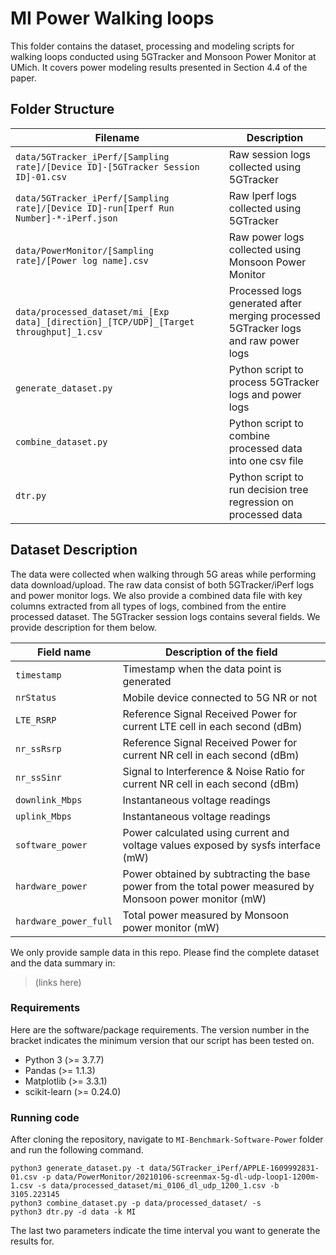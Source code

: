 # MI Power Walking loops

This folder contains the dataset, processing and modeling scripts for walking loops conducted using 5GTracker and Monsoon Power Monitor at UMich. It covers power modeling results presented in Section 4.4 of the paper.

## Folder Structure   

| Filename                    | Description                                                                                                |
|-----------------------------|------------------------------------------------------------------------------------------------------------|
| `data/5GTracker_iPerf/[Sampling rate]/[Device ID]-[5GTracker Session ID]-01.csv` | Raw session logs collected using 5GTracker |
| `data/5GTracker_iPerf/[Sampling rate]/[Device ID]-run[Iperf Run Number]-*-iPerf.json` | Raw Iperf logs collected using 5GTracker |
| `data/PowerMonitor/[Sampling rate]/[Power log name].csv`           | Raw power logs collected using Monsoon Power Monitor |
| `data/processed_dataset/mi_[Exp data]_[direction]_[TCP/UDP]_[Target throughput]_1.csv`		| Processed logs generated after merging processed 5GTracker logs and raw power logs |
| `generate_dataset.py`           | Python script to process 5GTracker logs and power logs |
| `combine_dataset.py`           | Python script to combine processed data into one csv file |
| `dtr.py`           | Python script to run decision tree regression on processed data |

## Dataset Description

The data were collected when walking through 5G areas while performing data download/upload. The raw data consist of both 5GTracker/iPerf logs and power monitor logs. We also provide a combined data file with key columns extracted from all types of logs, combined from the entire processed dataset. The 5GTracker session logs contains several fields. We provide description for them below.

| Field name           | Description of the field                                           |
|----------------------|--------------------------------------------------------------------|
| `timestamp`      | Timestamp when the data point is generated |
| `nrStatus`      | Mobile device connected to 5G NR or not |
| `LTE_RSRP`      | Reference Signal Received Power for current LTE cell in each second (dBm) |
| `nr_ssRsrp`      | Reference Signal Received Power for current NR cell in each second (dBm) |
| `nr_ssSinr`      | Signal to Interference & Noise Ratio for current NR cell in each second (dBm) |
| `downlink_Mbps`      | Instantaneous voltage readings |
| `uplink_Mbps`      | Instantaneous voltage readings |
| `software_power`      | Power calculated using current and voltage values exposed by sysfs interface (mW) |
| `hardware_power`      | Power obtained by subtracting the base power from the total power measured by Monsoon power monitor (mW) |
| `hardware_power_full`      | Total power measured by Monsoon power monitor (mW) |

We only provide sample data in this repo. Please find the complete dataset and the data summary in:
> (links here)

### Requirements

Here are the software/package requirements. The version number in the bracket indicates the minimum version that our script has been tested on.

- Python 3 (>= 3.7.7)
- Pandas (>= 1.1.3)
- Matplotlib (>= 3.3.1)
- scikit-learn (>= 0.24.0)

### Running code

After cloning the repository, navigate to `MI-Benchmark-Software-Power` folder and run the following command.

```
python3 generate_dataset.py -t data/5GTracker_iPerf/APPLE-1609992831-01.csv -p data/PowerMonitor/20210106-screenmax-5g-dl-udp-loop1-1200m-1.csv -s data/processed_dataset/mi_0106_dl_udp_1200_1.csv -b 3105.223145
python3 combine_dataset.py -p data/processed_dataset/ -s 
python3 dtr.py -d data -k MI

```

The last two parameters indicate the time interval you want to generate the results for.
